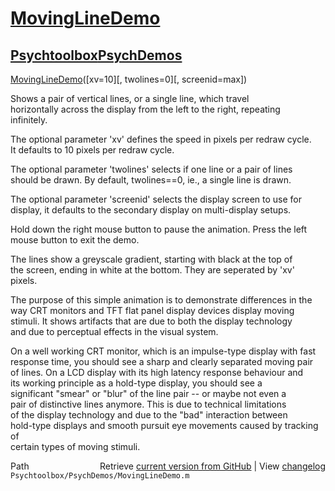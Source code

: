 # [MovingLineDemo](MovingLineDemo)
## [Psychtoolbox](Psychtoolbox)[PsychDemos](PsychDemos)

[MovingLineDemo](MovingLineDemo)([xv=10][, twolines=0][, screenid=max])  
  
Shows a pair of vertical lines, or a single line, which travel  
horizontally across the display from the left to the right, repeating  
infinitely.  
  
The optional parameter 'xv' defines the speed in pixels per redraw cycle.  
It defaults to 10 pixels per redraw cycle.  
  
The optional parameter 'twolines' selects if one line or a pair of lines  
should be drawn. By default, twolines==0, ie., a single line is drawn.  
  
The optional parameter 'screenid' selects the display screen to use for  
display, it defaults to the secondary display on multi-display setups.  
  
Hold down the right mouse button to pause the animation. Press the left  
mouse button to exit the demo.  
  
The lines show a greyscale gradient, starting with black at the top of  
the screen, ending in white at the bottom. They are seperated by 'xv'  
pixels.  
  
The purpose of this simple animation is to demonstrate differences in the  
way CRT monitors and TFT flat panel display devices display moving  
stimuli. It shows artifacts that are due to both the display technology  
and due to perceptual effects in the visual system.  
  
On a well working CRT monitor, which is an impulse-type display with fast  
response time, you should see a sharp and clearly separated moving pair  
of lines. On a LCD display with its high latency response behaviour and  
its working principle as a hold-type display, you should see a  
significant "smear" or "blur" of the line pair -- or maybe not even a  
pair of distinctive lines anymore. This is due to technical limitations  
of the display technology and due to the "bad" interaction between  
hold-type displays and smooth pursuit eye movements caused by tracking of  
certain types of moving stimuli.  
  




<div class="code_header" style="text-align:right;">
  <span style="float:left;">Path&nbsp;&nbsp;</span> <span class="counter">Retrieve <a href=
  "https://raw.github.com/Psychtoolbox-3/Psychtoolbox-3/beta/Psychtoolbox/PsychDemos/MovingLineDemo.m">current version from GitHub</a> | View <a href=
  "https://github.com/Psychtoolbox-3/Psychtoolbox-3/commits/beta/Psychtoolbox/PsychDemos/MovingLineDemo.m">changelog</a></span>
</div>
<div class="code">
  <code>Psychtoolbox/PsychDemos/MovingLineDemo.m</code>
</div>

